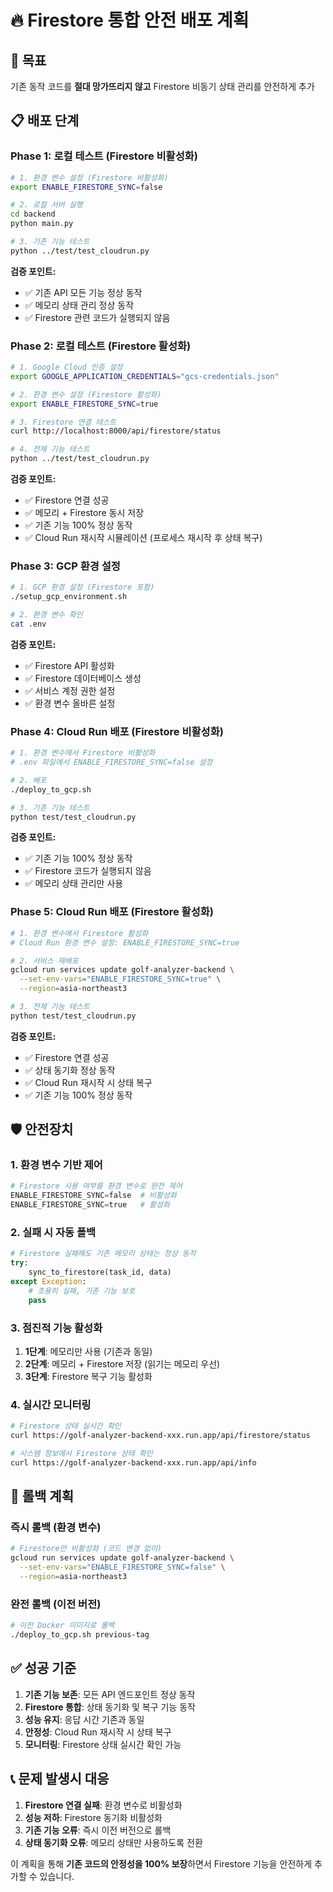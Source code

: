 # 🔥 Firestore 통합 안전 배포 계획

## 🎯 목표
기존 동작 코드를 **절대 망가뜨리지 않고** Firestore 비동기 상태 관리를 안전하게 추가

## 📋 배포 단계

### **Phase 1: 로컬 테스트 (Firestore 비활성화)**
```bash
# 1. 환경 변수 설정 (Firestore 비활성화)
export ENABLE_FIRESTORE_SYNC=false

# 2. 로컬 서버 실행
cd backend
python main.py

# 3. 기존 기능 테스트
python ../test/test_cloudrun.py
```

**검증 포인트:**
- ✅ 기존 API 모든 기능 정상 동작
- ✅ 메모리 상태 관리 정상 동작
- ✅ Firestore 관련 코드가 실행되지 않음

### **Phase 2: 로컬 테스트 (Firestore 활성화)**
```bash
# 1. Google Cloud 인증 설정
export GOOGLE_APPLICATION_CREDENTIALS="gcs-credentials.json"

# 2. 환경 변수 설정 (Firestore 활성화)
export ENABLE_FIRESTORE_SYNC=true

# 3. Firestore 연결 테스트
curl http://localhost:8000/api/firestore/status

# 4. 전체 기능 테스트
python ../test/test_cloudrun.py
```

**검증 포인트:**
- ✅ Firestore 연결 성공
- ✅ 메모리 + Firestore 동시 저장
- ✅ 기존 기능 100% 정상 동작
- ✅ Cloud Run 재시작 시뮬레이션 (프로세스 재시작 후 상태 복구)

### **Phase 3: GCP 환경 설정**
```bash
# 1. GCP 환경 설정 (Firestore 포함)
./setup_gcp_environment.sh

# 2. 환경 변수 확인
cat .env
```

**검증 포인트:**
- ✅ Firestore API 활성화
- ✅ Firestore 데이터베이스 생성
- ✅ 서비스 계정 권한 설정
- ✅ 환경 변수 올바른 설정

### **Phase 4: Cloud Run 배포 (Firestore 비활성화)**
```bash
# 1. 환경 변수에서 Firestore 비활성화
# .env 파일에서 ENABLE_FIRESTORE_SYNC=false 설정

# 2. 배포
./deploy_to_gcp.sh

# 3. 기존 기능 테스트
python test/test_cloudrun.py
```

**검증 포인트:**
- ✅ 기존 기능 100% 정상 동작
- ✅ Firestore 코드가 실행되지 않음
- ✅ 메모리 상태 관리만 사용

### **Phase 5: Cloud Run 배포 (Firestore 활성화)**
```bash
# 1. 환경 변수에서 Firestore 활성화
# Cloud Run 환경 변수 설정: ENABLE_FIRESTORE_SYNC=true

# 2. 서비스 재배포
gcloud run services update golf-analyzer-backend \
  --set-env-vars="ENABLE_FIRESTORE_SYNC=true" \
  --region=asia-northeast3

# 3. 전체 기능 테스트
python test/test_cloudrun.py
```

**검증 포인트:**
- ✅ Firestore 연결 성공
- ✅ 상태 동기화 정상 동작
- ✅ Cloud Run 재시작 시 상태 복구
- ✅ 기존 기능 100% 정상 동작

## 🛡️ 안전장치

### **1. 환경 변수 기반 제어**
```python
# Firestore 사용 여부를 환경 변수로 완전 제어
ENABLE_FIRESTORE_SYNC=false  # 비활성화
ENABLE_FIRESTORE_SYNC=true   # 활성화
```

### **2. 실패 시 자동 폴백**
```python
# Firestore 실패해도 기존 메모리 상태는 정상 동작
try:
    sync_to_firestore(task_id, data)
except Exception:
    # 조용히 실패, 기존 기능 보호
    pass
```

### **3. 점진적 기능 활성화**
1. **1단계**: 메모리만 사용 (기존과 동일)
2. **2단계**: 메모리 + Firestore 저장 (읽기는 메모리 우선)
3. **3단계**: Firestore 복구 기능 활성화

### **4. 실시간 모니터링**
```bash
# Firestore 상태 실시간 확인
curl https://golf-analyzer-backend-xxx.run.app/api/firestore/status

# 시스템 정보에서 Firestore 상태 확인
curl https://golf-analyzer-backend-xxx.run.app/api/info
```

## 🚨 롤백 계획

### **즉시 롤백 (환경 변수)**
```bash
# Firestore만 비활성화 (코드 변경 없이)
gcloud run services update golf-analyzer-backend \
  --set-env-vars="ENABLE_FIRESTORE_SYNC=false" \
  --region=asia-northeast3
```

### **완전 롤백 (이전 버전)**
```bash
# 이전 Docker 이미지로 롤백
./deploy_to_gcp.sh previous-tag
```

## ✅ 성공 기준

1. **기존 기능 보존**: 모든 API 엔드포인트 정상 동작
2. **Firestore 통합**: 상태 동기화 및 복구 기능 동작
3. **성능 유지**: 응답 시간 기존과 동일
4. **안정성**: Cloud Run 재시작 시 상태 복구
5. **모니터링**: Firestore 상태 실시간 확인 가능

## 📞 문제 발생시 대응

1. **Firestore 연결 실패**: 환경 변수로 비활성화
2. **성능 저하**: Firestore 동기화 비활성화
3. **기존 기능 오류**: 즉시 이전 버전으로 롤백
4. **상태 동기화 오류**: 메모리 상태만 사용하도록 전환

이 계획을 통해 **기존 코드의 안정성을 100% 보장**하면서 Firestore 기능을 안전하게 추가할 수 있습니다. 